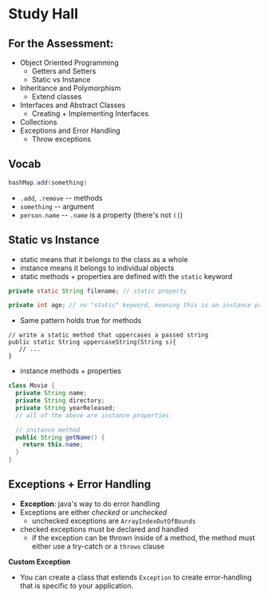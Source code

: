 # Study Hall

## For the Assessment:

- Object Oriented Programming
  - Getters and Setters
  - Static vs Instance
- Inheritance and Polymorphism
  - Extend classes
- Interfaces and Abstract Classes
  - Creating + Implementing Interfaces
- Collections
- Exceptions and Error Handling
  - Throw exceptions

## Vocab

```java
hashMap.add(something)
```

- `.add`, `.remove` -- methods
- `something` -- argument
- `person.name` -- `.name` is a property (there's not `()`)

## Static vs Instance

- static means that it belongs to the class as a whole
- instance means it belongs to individual objects
- static methods + properties are defined with the `static` keyword

```java
private static String filename; // static property

private int age; // no "static" keyword, meaning this is an instance property
```

- Same pattern holds true for methods

```
// write a static method that uppercases a passed string
public static String uppercaseString(String s){
   // ...
}
```

- instance methods + properties

```java
class Movie {
  private String name;
  private String directory;
  private String yearReleased;
  // all of the above are instance properties

  // instance method
  public String getName() {
    return this.name;
  }
}
```

## Exceptions + Error Handling

- **Exception**: java's way to do error handling
- Exceptions are either *checked* or *unchecked*
  - unchecked exceptions are `ArrayIndexOutOfBounds`
- checked exceptions must be declared and handled
  - if the exception can be thrown inside of a method, the method must
    either use a try-catch or a `throws` clause

**Custom Exception**

- You can create a class that extends `Exception` to create
  error-handling that is specific to your application.

